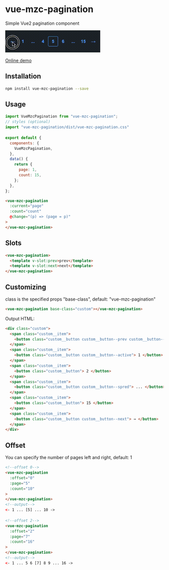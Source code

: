 # vue-mzc-pagination
Simple Vue2 pagination component

![](demo.gif)

[Online demo](https://codesandbox.io/s/hungry-agnesi-v4bj1?file=/src/App.vue)

## Installation
```sh
npm install vue-mzc-pagination --save
```

## Usage
```js
import VueMzcPagination from "vue-mzc-pagination";
// styles (optional)
import "vue-mzc-pagination/dist/vue-mzc-pagination.css"

export default {
  components: {
    VueMzcPagination,
  },
  data() {
    return {
      page: 1,
      count: 15,
    };
  },
};
```
```html
<vue-mzc-pagination
  :current="page"
  :count="count"
  @change="(p) => (page = p)"
>
</vue-mzc-pagination>
```

## Slots
```html
<vue-mzc-pagination>
  <template v-slot:prev>prev</template>
  <template v-slot:next>next</template>
</vue-mzc-pagination>
```

## Customizing
class is the specified props "base-class", default: "vue-mzc-pagination"
```html
<vue-mzc-pagination base-class="custom"></vue-mzc-pagination>
```
Output HTML:
```html
<div class="custom">
  <span class="custom__item">
    <button class="custom__button custom__button--prev custom__button--disable"> ← </button>
  </span>
  <span class="custom__item">
    <button class="custom__button custom__button--active"> 1 </button>
  </span>
  <span class="custom__item">
    <button class="custom__button"> 2 </button>
  </span>
  <span class="custom__item">
    <button class="custom__button custom__button--spred"> ... </button>
  </span>
  <span class="custom__item">
    <button class="custom__button"> 15 </button>
  </span>
  <span class="custom__item">
    <button class="custom__button custom__button--next"> → </button>
  </span>
</div>
```

## Offset
You can specify the number of pages left and right, default: 1
```html
<!--offset 0-->
<vue-mzc-pagination
  :offset="0"
  :page="5"
  :count="10"
>
</vue-mzc-pagination>
<!--output-->
<- 1 ... [5] ... 10 ->

<!--offset 2-->
<vue-mzc-pagination
  :offset="2"
  :page="7"
  :count="16"
>
</vue-mzc-pagination>
<!--output-->
<- 1 ... 5 6 [7] 8 9 ... 16 ->
```
